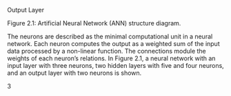 Output Layer

Figure 2.1: Artificial Neural Network (ANN) structure diagram.

The neurons are described as the minimal computational unit in a neural network.
Each neuron computes the output as a weighted sum of the input data processed by a
non-linear function. The connections module the weights of each neuron’s relations. In
Figure 2.1, a neural network with an input layer with three neurons, two hidden layers
with five and four neurons, and an output layer with two neurons is shown.

3